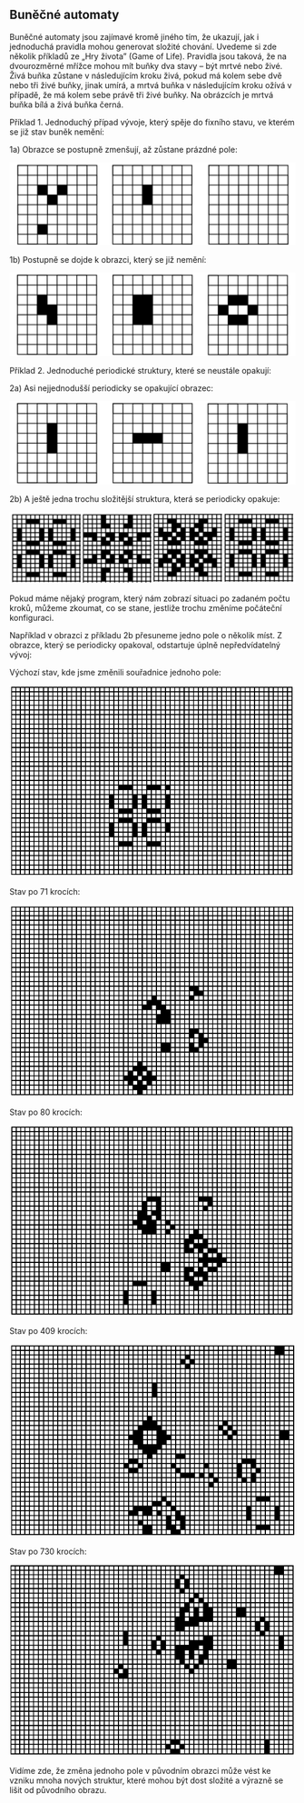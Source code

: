 ## Buněčné automaty

Buněčné automaty jsou zajímavé kromě jiného tím, že ukazují, jak i jednoduchá pravidla mohou generovat složité chování.
Uvedeme si zde několik příkladů ze „Hry života” (Game of Life). Pravidla jsou taková, že na dvourozměrné mřížce mohou mít buňky dva stavy – být mrtvé nebo živé. Živá buňka zůstane v následujícím kroku živá, pokud má kolem sebe dvě nebo tři živé buňky, jinak umírá, a mrtvá buňka v následujícím kroku ožívá v případě, že má kolem sebe právě tři živé buňky. Na obrázcích je mrtvá buňka bílá a živá buňka černá.

Příklad 1. Jednoduchý případ vývoje, který spěje do fixního stavu, ve kterém se již stav buněk nemění: 

1a) Obrazce se postupně zmenšují, až zůstane prázdné pole:

![obrázek1a](../assets/img/obrazekA1a.jpg)

1b) Postupně se dojde k obrazci, který se již nemění:

![obrázek1b](../assets/img/obrazekA1b.jpg)

Příklad 2. Jednoduché periodické struktury, které se neustále opakují:

2a) Asi nejjednodušší periodicky se opakující obrazec:

![obrázek2a](../assets/img/obrazekA2a.jpg)

2b) A ještě jedna trochu složitější struktura, která se periodicky opakuje:

![obrázek2b](../assets/img/obrazekA2b.jpg)

Pokud máme nějaký program, který nám zobrazí situaci po zadaném počtu kroků, můžeme zkoumat, co se stane, jestliže trochu změníme počáteční konfiguraci.

Například v obrazci z příkladu 2b přesuneme jedno pole o několik míst. Z obrazce, který se periodicky opakoval, odstartuje úplně nepředvídatelný vývoj:

Výchozí stav, kde jsme změnili souřadnice jednoho pole:

![obrázek5a](../assets/img/obrazekA5a.jpg)

Stav po 71 krocích:

![obrázek5b](../assets/img/obrazekA5b.jpg)

Stav po 80 krocích:

![obrázek5c](../assets/img/obrazekA5c.jpg)

Stav po 409 krocích:

![obrázek5d](../assets/img/obrazekA5d.jpg)

Stav po 730 krocích:

![obrázek5f](../assets/img/obrazekA5f.jpg)

Vidíme zde, že změna jednoho pole v původním obrazci může vést ke vzniku mnoha nových struktur,
které mohou být dost složité a výrazně se lišit od původního obrazu.

